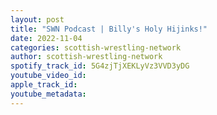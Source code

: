 ```yaml
---
layout: post
title: "SWN Podcast | Billy's Holy Hijinks!"
date: 2022-11-04
categories: scottish-wrestling-network
author: scottish-wrestling-network
spotify_track_id: 5G4zjTjXEKLyVz3VVD3yDG
youtube_video_id: 
apple_track_id: 
youtube_metadata: 
---
```

